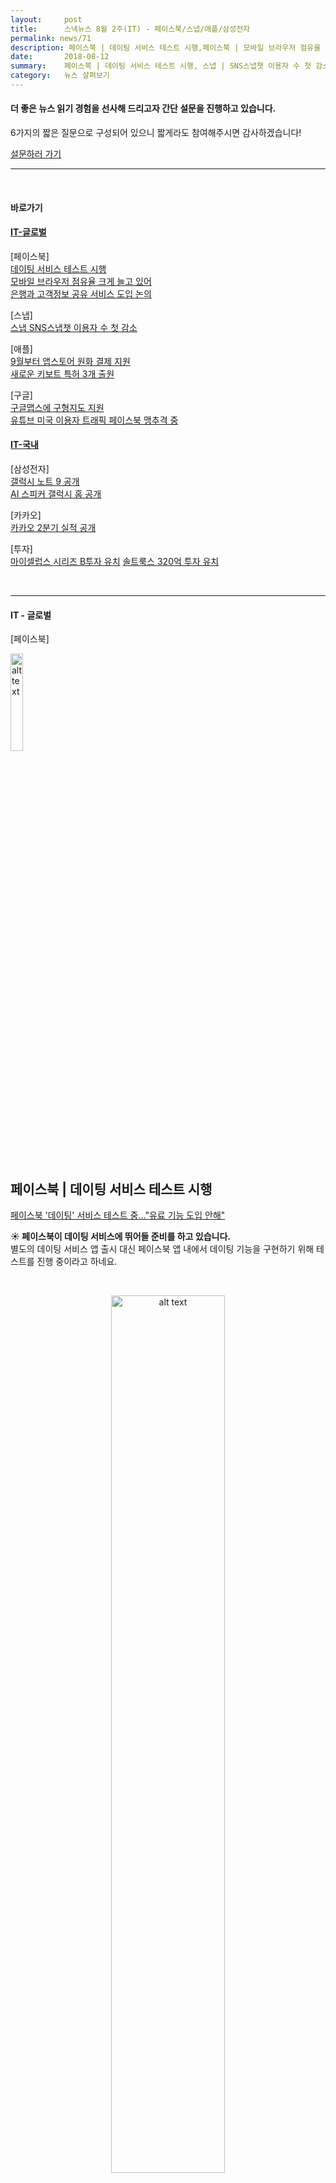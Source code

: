 ```yaml
---
layout:     post
title:      스낵뉴스 8월 2주(IT) - 페이스북/스냅/애플/삼성전자   
permalink: news/71
description: 페이스북 | 데이팅 서비스 테스트 시행,페이스북 | 모바일 브라우저 점유율 크게 늘고 있어, 페이스북 | 은행과 고객정보 공유 서비스 도입 논의, 스냅 | SNS스냅챗 이용자 수 첫 감소, 애플 | 9월부터 앱스토어 원화 결제 지원, 애플 | 새로운 키보트 특허 3개 출원, 구글 | 구글맵스에 구형지도 지원, 유튜브 | 미국 이용자 트래픽 페이스북 맹추격 중 ,삼성전자 | 갤럭시 노트 9 공개, 삼성전자 | AI 스피커 갤럭시 홈 공개, 카카오 | 2분기 실적 공개, 마이셀럽스 | 시리즈 B투자 유치, 솔트룩스 | 320억 투자 유치
date:       2018-08-12
summary:    페이스북 | 데이팅 서비스 테스트 시행, 스냅 | SNS스냅챗 이용자 수 첫 감소, 애플 | 9월부터 앱스토어 원화 결제 지원, 삼성전자 | 갤럭시 노트 9 공개 
category:   뉴스 살펴보기
---
```


#### 더 좋은 뉴스 읽기 경험을 선사해 드리고자 간단 설문을 진행하고 있습니다.  
6가지의 짧은 질문으로 구성되어 있으니 짧게라도 참여해주시면 감사하겠습니다!

<a href="http://bit.ly/2KJo4HB" onclick="ga(send, event, 기사, 설문조사, 서베이);"><span>설문하러 가기</span></a>

- - -

<br>

#### 바로가기

#### [IT-글로벌](#global)  

[페이스북]  
[데이팅 서비스 테스트 시행](#facebook1)   
[모바일 브라우저 점유율 크게 늘고 있어](#facebook2)   
[은행과 고객정보 공유 서비스 도입 논의](#facebook3)  

[스냅]  
[스냅 SNS스냅챗 이용자 수 첫 감소](#snap)

[애플]  
[9월부터 앱스토어 원화 결제 지원](#apple1)  
[새로운 키보트 특허 3개 출원](#apple2)  

[구글]  
[구글맵스에 구형지도 지원](#google1)  
[유튜브 미국 이용자 트래픽 페이스북 맹추격 중 ](#google2)  

#### [IT-국내](#domestic) 

[삼성전자]  
[갤럭시 노트 9 공개](#samsung1)  
[AI 스피커 갤럭시 홈 공개](#samsung2)  

[카카오]  
[카카오 2분기 실적 공개](#kakao)

[투자]  
[마이셀럽스 시리즈 B투자 유치](#my)
[솔트룩스 320억 투자 유치](#sol)

<br>

- - -

#### <a name="global"></a>IT - 글로벌

[페이스북]

<p align ="left">    
 <img src="https://d1afx9quaogywf.cloudfront.net/sites/default/files/Logos/facebook-logo_0.png
" alt="alt text" width = "20%">
</p>

<br>



## <a name="facebook1"></a>페이스북 | 데이팅 서비스 테스트 시행

[ 페이스북 '데이팅' 서비스 테스트 중…"유료 기능 도입 안해"](http://view.asiae.co.kr/news/view.htm?idxno=2018080607364951620)

<strong> &#9728; 페이스북이 데이팅 서비스에 뛰어들 준비를 하고 있습니다. </strong>   
별도의 데이팅 서비스 앱 출시 대신 페이스북 앱 내에서 데이팅 기능을 구현하기 위해 테스트를 진행 중이라고 하네요.

<br>

<p align ="middle">    
 <img src="http://cphoto.asiae.co.kr/listimglink/6/2018080607343011642_1533508470.jpg
" alt="alt text" width = "60%">
</p>

<br>

- 페이스북은 미국 현지 법에 따라 18세 이상 이용자를 대상으로 '데이팅' 기능을 테스트하고 있다고 합니다.   
해당 데이팅 기능은 활성화 한 이용자에게만 서로의 프로필을 보여주고, 데이팅 기능을 활성화 해도 뉴스피드와는 공유되지 않도록 운영할 계획이라고 하네요.   
   
- 친구의 친구가 자신을 볼 수 있는지를 선택할 수 있고 데이팅 서비스 내에서 사용할 프로필에 성 정체성도 함께 표현할 수 있도록 했다고 합니다.   
서로가 관심을 표현할 경우 페이스북 메신저나 왓츠앱을 통해 연락할 수 있습니다.

- 또한 다른 데이팅 서비스와 달리 매칭 기능은 제공하지 않겠다는 계획이라고 하네요.

- IT전문매체 테크크런치는 "페이스북이 유료 구독 등 프리미엄 데이팅 기능을 적용할 계획은 갖고 있지 않다", "또 데이팅 서비스에 광고를 게재하지 않을 것"이라고 설명했습니다다.

<strong>지난 5월 공개한 데이팅 서비스가 곧 멀지 않은 시기에 출시될 것으로 보이네요 :)</strong> 

<br>

## <a name="facebook2"></a>페이스북 | 모바일 브라우저 점유율 크게 늘고 있어

[ 페이스북, 美브라우저 시장의 다크호스](http://www.inews24.com/php/news_view.php?g_serial=1115453&g_menu=020600&rrf=nv)

<strong> &#9728; 사파리와 크롬이 장악하고 있는 미국 모바일 브라우저 시장에서 최근 페이스북의 점유율이 크게 늘고 있습니다.</strong> 

- 현재 모바일 브라우저 점유율은 사파리가 58.06%로 과반수를 장악했으며 크롬이 32.48%, 페이스북이 8.8%를 기록하고 있습니다.
- 특이한 것은 현재 브라우저 시장에서 소셜 플랫폼인 페이스북이 웹브라우저로 활용되고 있는 것인데요.

- 시장조사업체 믹스패널의 자료에 따르면 페이스북의 모바일 브라우저 점유율은 최근 미국 일부주에서 10% 이상 높게 나왔다고 합니다. 
- 페이스북은 워싱턴(13.74%), 로드아일랜드(13.14%), 몬태나(12.64%) 등에서 두자리수의 높은 점유율을 기록했습니다.

- 물론 대부분 모바일 기기 사용자는 애플 기기 사용자인데다가 기본 브라우저로 설치된 사파리 사용을 선호하기 때문에 사파리를 이용하는 편이지만, 특정 주에서 저렇게 기록하는 현상은 고무적인 것 같습니다.

<br>

## <a name="facebook3"></a>페이스북 | 은행과 고객정보 공유 서비스 도입 논의

[ WSJ “페북 미 은행과 고객정보 공유서비스 도입 논의 중”](https://news.naver.com/main/read.nhn?mode=LSD&mid=shm&sid1=105&oid=417&aid=0000334261)

<strong> &#9728; 페이스북이 시중은행과 제휴를 통해 통장 잔고를 확인할 수 있는 기능의 도입을 추진 중입니다. </strong> 

- 페이스북은 이용자 증가 및 사업 확장을 위해 미국 내 대형 은행과 고객정보 공유를 추진 중이라고 합니다. 
- 대상 은행은 JP모건체이스/ 웰스파고/ 씨티은행 등이며 페이스북은 고객 카드 거래 내역, 통장잔고 등의 정보 공유를 요청한 것으로 알려졌습니다.
- 이 정보를 바탕으로 페이스북은 통장 잔고 조회/ 온라인 쇼핑 및 결제/ 사기 경고 등의 서비스를 갖출 것으로 예상됩니다.

- 현재 은행도 긍정적인 반응을 보인 것으로 파악됩니다. 13억명에 달하는 페이스북 사용자를 잠재적 고객으로 확보할 수 있기 때문인데요. 
- 이 소식이 알려지자 페이스북 주가는 지난달 성장 둔화 우려로 사상 최대의 낙폭을 기록한 이후 최대의 상승폭을 보였습니다. 

- 다만 일각에서는 페이스북이 최근 개인정보 유출사태로 홍역을 치른 만큼 은행들이 쉽게 협상에 나서지 못할 것으로 예상하고 있습니다. JP모건체이스 대변인은 “우리는 플랫폼기업과 고객정보를 공유하지 않는다”고 선을 그었다고도 하네요.

<br>

[스냅]

<p align ="left">    
 <img src="https://www.snap.com/og.png
" alt="alt text" width = "20%">
</p>

<br>

## <a name="snap"></a>스냅 | SNS 스냅챗 이용자 수 첫 감소

[스냅챗, 성장세 꺾였나…이용자 수 첫 감소](http://www.zdnet.co.kr/news/news_view.asp?artice_id=20180808104957)


<strong> &#9729; 스냅챗의 2분기 실적이 공개되었는데, 이용자 수가 감소하는 현상이 보이고 있는 것으로 파악되었습니다. </strong> 

- 2분기 스냅챗의 하루 활성 이용자 수는 1억8천800만명으로 전분기에 비해 1.5% 감소했습니다. 
- 스냅챗은 전분기엔 이용자 1억9천100만명에 2.9% 증가율을 기록한 바 있는데요. 스냅챗 이용자 수가 줄어든 것은 2011년 출범 이후 처음이라고 하네요.
- 에반 슈피겔 최고경영자(CEO)는 이번 이용자 수 감소를 “디자인 개편으로 인한 이탈 때문에 이용자들의 방문 빈도가 약간 줄어든 때문”이라고 설명했습니다.

<br>

<p align ="middle">    
 <img src="http://image.zdnet.co.kr/2018/08/08/sini_RO5gi0WoFlJW42Z.jpg
" alt="alt text" width = "70%">
</p>

<br>

- 한편 스냅챕은 8월 7일(현지시간) 2분기 매출이 2억 6천230만 달러에 주당 0.14달러 손실을 기록했다고 발표했습니다. 
- 이 같은 실적은 월가 전망치인 매출 2억4천980만 달러, 주당 0.17달러 손실에 비해 양호한 수준이라고 하네요.
- 또한, 희망적인 부분은 이용자 1인당 평균 매출 증가입니다. 
- 테크크런치는 북미와 유럽 지역을 제외한 나머지 지역의 1인당 평균 매출이 65% 가량 증가하면서 1달러에 육박한 부분은 스냅챗에겐 상당히 희망적인 수치라고 평가했습니다.


<br>

[애플]

<p align ="left">    
 <img src="https://as-images.apple.com/is/image/AppleInc/aos/published/images/o/g/og/default/og-default?wid=1200&hei=630&fmt=jpeg&qlt=95&op_usm=0.5,0.5&.v=1525370171638
" alt="alt text" width = "20%">
</p>

<br>

## <a name="apple1"></a>애플 | 9월부터 앱스토어 원화 결제 지원

[애플, 9월부터 앱스토어·뮤직 원화 결제 지원](https://news.joins.com/article/22858372)


<strong> &#9728; 애플이 9월부터 애플 앱스토어·애플 뮤직 국내 이용자의 원화 결제를 지원합니다. </strong> 

- 애플 앱스토어의 경우 그동안 달러로만 결제가 가능해 사용자의 불만이 높았는데요. 원화를 사용하지 못하는데다가 환율에 따라 구매 가격에서 차이가 있을 수 있기 때문입니다. 

- 이번 정책 개편으로 애플은 원화 표기로 인해 변경되는 가격도 공지했습니다. 
- 애플 뮤직은 기존 개인요금제가 7.99달러에서 8900원으로, 가족요금제가 11.99달러에서 1만3500원으로 변경되며, iCloud에 기존 0.99달러에서 시작되던 요금이 1100원으로 바뀌게 된다고 하네요.   
-월 단위 자동갱신형 서비스의 경우 원화로 변경된 요금제가 자동으로 청구될 예정이라고 합니다. 

<br>

## <a name="apple2"></a>애플 | 새로운 키보트 특허 3개 출원

[ 애플, 새로운 키보드 특허 3종 출원](http://www.zdnet.co.kr/news/news_view.asp?artice_id=20180807092540&type=det&re=zdk)

<strong> &#9728; 애플이 3개의 새로운 키보드 관련 특허를 출원했습니다. </strong> 

- 1 번째 특허는 키보드가 자리한 곳을 디지털 패널이 전부 대체한 형태의 노트북입니다.
- 이는 기존의 맥북 키보드를 터치 바와 같은 형태로 대체하려는 것으로 분석할 수 있는데요. 디지털 패널 아래에는 가상의 키의 눌림을 감지하는 센서와 햅틱 기술이 적용돼 사용자가 누르는 키의 압력이나 클릭을 감지할 수 있을 것 같습니다.
<br>

<p align ="middle">    
 <img src="http://image.zdnet.co.kr/2018/08/07/jh7253_FXqTqWUROST26.jpg
" alt="alt text" width = "70%">
</p>

<br>

- 2 번째 특허는 조금 더 확장 된 터치 바가 탑재된 노트북입니다. 
- 디지털 패널이 전체 키보드를 대체하는 것이 아니라, 좌우와 아래쪽 영역을 감싸고 있네요.

<br>

<p align ="middle">    
 <img src="http://image.zdnet.co.kr/2018/08/07/jh7253_q4vvJLQrL1Y9G.jpg
" alt="alt text" width = "70%">
</p>

<br>

- 3 번째 특허는 키보드가 위로 튀어나온 것이 아닌 아래로 오목하게 들어가 평평한 모습을 유지한 모습을 하고 있습니다. 
- 또 그 위에는 키보드를 막으로 감싸는 패브릭 덮개가 있네요.
- IT 매체 매셔블은 이와 같은 덮개를 최근 애플 버터플라이 키보드에 작은 먼지나 부스러기가 들어가면 키보드가 입력되지 않는 문제를 개선하기 위한 것으로 보인다고 평하기도 했습니다.

<br>

<p align ="middle">    
 <img src="​http://image.zdnet.co.kr/2018/08/07/jh7253_ZRlSY5aFItPlq.jpg
" alt="alt text" width = "70%">
</p>

<br>


[구글]

<p align ="left">    
 <img src="https://cdn.vox-cdn.com/thumbor/Pkmq1nm3skO0-j693JTMd7RL0Zk=/0x0:2012x1341/1200x800/filters:focal(0x0:2012x1341)/cdn.vox-cdn.com/uploads/chorus_image/image/47070706/google2.0.0.jpg
" alt="alt text" width = "20%">
</p>

<br>

## <a name="google1"></a>구글 | 구글맵스에 구형지도 지원

[구글맵스, 구형지도 지원…"극지방 왜곡문제 해결"](http://www.zdnet.co.kr/news/news_view.asp?artice_id=20180806092310&type=det&re=zdk)

<strong> &#9728; 구글이 구글맵스 트위터 계정을 통해 데스크톱 구글맵스에서 둥근 모양의 3D 지도를 이용할 수 있게 됐다고 전했습니다. </strong> 

<br>

<p align ="middle">    
 <img src="http://image.zdnet.co.kr/2018/08/06/yoyoma_ehYsFEmQ9LvqB.jpg
" alt="alt text" width = "70%">
</p>

<br>

- 구글맵스는 지난 2009년부터 16세기 네덜란드 지리학자 메르카토르가 발명한 도법으로 평면 지도를 지원해왔는데요. 
- 이 평면 지도는 종이에 출력해서 보기에 편리하고 지도를 마을 단위로 확대했을 때 세부 도로를 파악하기 쉬운 장점이 있었습니다.
- 하지만 평면 지도에서는 북극에 위치한 그린란드 면적이 실제보다 훨씬 넓게 나타나는 오류가 있었고 다른 지역 역시 약간씩 오차가 생겼습니다.
- 이전 버전의 구글 지도에선 북위 59도에 위치한 스웨덴 스톡홀름의 경우 실제로 직각으로 만나는 교차로가 구글맵스에서는 왜곡돼 그려졌다고도 하네요.

​- 구글은 이번 구글맵스의 구형 지구 도입으로 그린란드 뿐 아니라 전 세계 지역에서 발생하는 미묘한 오차를 모두 없앴다고 합니다.
- 구글맵스에 처음 접속하면 평면의 지도가 등장하는데, 이를 최소한으로 축소하면 구형 지구본이 나오묘 상하좌우 방향으로 지구본을 굴리며 각국을 살펴볼 수 있습니다.

[구글 지도 바로가기](https://www.google.com/maps)

<br>

## <a name="google2"></a>유튜브 | 미국 이용자 트래픽 페이스북 맹추격 중 

[ 페이스북, 美 2위 자리 위태…유튜브 맹추격](http://www.inews24.com/php/news_view.php?g_serial=1116013&g_menu=020600&rrf=nv)

<strong> &#9728; 유튜브가 페이스북이 차지하고 있는 웹트래픽 2위 자리를 뺐을 것으로 보입니다. </strong> 

- 시장조사업체 시밀러웹의 자료에 따르면 미국 최고 웹트래픽 사이트는 수년간 구글, 페이스북, 유튜브, 야후, 아마존 순이었는데요.
- 하지만 최근 페이스북의 월간 방문자수가 2년 동안 85억명에서 47억명으로 크게 감소했습니다.  앱트래픽은 늘었으나 이것이 감소분을 보충할 정도는 아니었다고 하네요.
또한 최근 열렸던 2분기 결산에서 페이스북의 북미지역 하루 이용자수는 1년전과 비슷했으나 유럽은 오히려 감소하는 현상이 발생했습니다. 

- 반면 알파벳 산하 유튜브는 트래픽이 꾸준히 늘고 있다고 합니다. 크롬캐스트나 모바일앱과 연계한 방문자수도 증가했습니다. 조만간 2위 자리가 바뀔 수도 있다고하네요.

<br>

- - -

#### <a name="domestic"></a>IT - 국내

[삼성전자]

<p align ="left">    
 <img src="https://vignette.wikia.nocookie.net/peppapedia/images/b/b1/Samsung-logo-2015-Nobg-1024x768.png/revision/latest?cb=20160221164131
" alt="alt text" width = "20%">
</p>

<br>

## <a name="samsung1"></a>삼성전자 | 갤럭시 노트 9 공개

[ 갤노트9 써보니…"하고 싶은 거 다 해!"](http://www.zdnet.co.kr/news/news_view.asp?artice_id=20180810095817&type=det&re=zdk)
[ 삼성전자, '갤럭시 노트9' 공개](http://www.sedaily.com/NewsView/1S3B15XCPM)

<strong> &#9728; 삼성전자가 8월 9일 미국 뉴욕 브루클린 Barclays Center에서 ‘삼성 갤럭시 언팩 2018’을 열고, ‘갤럭시 노트9’을 전격 공개했습니다. 
 </strong> 

- ‘갤럭시 노트9’은 4,000mAh 대용량 배터리, 128GB·512GB 내장 메모리, 10nm 프로세서, 최대 1.2Gbps 다운로드 속도 등 역대 최강의 성능으로 하루 종일 어떠한 제약 없이 사용할 수 있으며, 촬영 장면에 따라 최적의 색감으로 알아서 조정해주는 인텔리전트 카메라로 언제 어디서나 완벽한 사진 촬영이 가능하다고 하네요.

또한, ‘갤럭시 노트9’은 6.4형의 몰입감을 극대화한 ‘인피니티 디스플레이’ 디자인, Harman의 프리미엄 오디오 브랜드인 AKG의 기술로 완성한 스테레오 스피커, ‘돌비 애트모스(Dolby Atmos)’를 지원해 강력한 엔터테인먼트 경험을 제공한다고 합니다. 

- 그 밖에도 많은 스펙과 기능이 있지만 다 나열하기엔 길어 관련 동영상으로 대체해보았습니다 :) 


{% include youtubeplayer.html id="ZWf2sc_U01c" %} 



<br>

## <a name="samsung2"></a>삼성전자 | AI 스피커 갤럭시 홈 공개

[ AI스피커 '갤럭시홈' 깜짝 등장…"아마존, 긴장하라"](http://view.asiae.co.kr/news/view.htm?idxno=2018081008302217404)

<strong> &#9728; 삼성전자의 인공지능 스피커 '갤럭시홈(Galaxy Home)'이 처음으로 모습을 드러냈습니다. </strong> 

<br>

<p align ="middle">    
 <img src="http://cphoto.asiae.co.kr/listimglink/6/2018081008224620374_1533856966.jpg
" alt="alt text" width = "70%">
</p>

<br>

- 갤럭시홈은 다리가 셋 달린 항아리 모양입니다. 높이 20㎝ 정도에 윗부분이 좁고 아래가 넓은 형태이네요. 
- 안에는 하만의 AKG 스피커 6대가 내장되어 있고 바닥에는 1대의 우퍼 스피커가 달려 모든 방향으로 서라운드 사운드를 제공한다고 합니다. 
- 소리는 360도로 퍼지지만, 특정 방향으로 모을 수도 있고 8대의 마이크로 음성인식의 범위를 넓혀서 멀리서도 호출이 가능하다고 하네요.


- 또한 세계 최대의 음원 스트리밍 업체 '스포티파이'와 제휴했습니다. 
- 스포티파이가 가입자 ID를 기반으로 듣고 있던 기기에서 다른 기기로 접속하면 자동으로 새로 접속한 기기에서 음악이 재생되도록 만들었다고 하네요.

- 삼성전자는 이날 갤럭시홈의 정식 공개, 출시일이나 가격을 밝히지 않았습니다. 
- 자세한 내용은 11월에 미국 샌프란시스코에서 열리는 삼성 개발자 콘퍼런스(SDC)에서 밝히겠다고 전했지만 일부 외신은 갤럭시홈의 가격이 300달러(약 34만원) 수준일 것이라는 전망을 내놓은 상태입니다. 

<br>

[카카오]

<p align ="left">    
 <img src="http://platum.kr/wp-content/uploads/2018/02/kakao-CI_yellow.gif
" alt="alt text" width = "20%">
</p>

<br>

## <a name="kakao"></a>카카오 | 2분기 실적 공개

[ 카카오, 2Q 영업익 38%↓…신규 사업 마케팅비 증가 영향](http://news.hankyung.com/article/201808094767g)

<strong> &#9728; 카카오의 올해 2분기 실적이 공개됐습니다. </strong> 

- 카카오는 올해 2분기 연결 매출 5889억원, 영업이익 276억원을 기록했다고 밝혔습니다.
- 2분기 연결 매출은 광고, 콘텐츠, 기타 등 전 사업부문의 고른 성장세에 힘입어 역대 분기 매출 최고치 및 5분기 연속 매출 성장세를 기록했다고 하네요.

	+ 광고 플랫폼 부문 매출은 계절적 성수기 효과, 신규 광고 플랫폼인 카카오모먼트의 효과로 전분기 대비 8% 성장, 지난해 같은 기간보다 10% 성장한 1664억원을 기록했습니다.  
	+ 콘텐츠 플랫폼 부문 매출은 게임, 뮤직, 유료 콘텐츠 부문의 고른 성장세에 힘입어 전분기 대비 6%, 전년 동기 대비로는 29% 증가한 3028억원을 기록했습니다.  
	+ 게임 콘텐츠 매출은 배틀그라운드의 성공적인 수익화로 전분기 대비 6%, 전년 동기 대비 42% 늘어난 역대 분기 최대치인 1116억원을 달성했습니다.  
	+ 뮤직 콘텐츠 매출도 2분기 멜론 유료 가입자가 13만명 이상 증가하며 전분기 대비 3%, 전년 동기 대비 11% 성장한 1305억원을 기록했습니다.  
	+ 기타 콘텐츠 매출도 픽코마와 카카오페이지의 유료 이용자가 대폭 증가하며 전분기 대비 13% 성장했고 전년 동기 대비 57% 성장한 607억원을 기록했습니다.   
	+ 기타 부문 매출 역시 커머스 사업의 지속적인 성장과 카카오모빌리티 등 신규 사업 매출 기여도 증가로 전분기 대비 4%, 전년동기 대비 45% 증가한 1198억원을 기록했습니다.   

- 2분기 영업비용은 카카오페이, 카카오모빌리티, 픽코마 등 신사업 마케팅 비용 증가와 카카오페이지, 멜론 등의 매출 증가에 따른 수수료 증가, 신규 편입 연결 회사와 신사업 부문에서의 채용 인원 증가로 인한 인건비 상승으로 전분기 대비 163억원, 전년동기 대비 1375억원 증가한 5613억원을 기록했습니다. 

- 이에 따라 2분기 영업이익은 전분기 대비 165% 증가했으나 전년동기 대비로는 신규 사업 투자금 증가로 인한 38% 감소한 276억원을, 영업이익률은 4.7%를 기록했습니다.

- 올 상반기에 1조1440 억원의 연결매출을 기록한 카카오는 하반기에도 매출 성장세를 이어갈 계획이라고 하네요.

<br>

## <a name="my"></a>마이셀럽스 | 시리즈 B 투자 유치

[마이셀럽스, 카카오페이지 등서 시리즈B 투자 유치](https://news.naver.com/main/read.nhn?mode=LSD&mid=shm&sid1=105&oid=031&aid=0000457994)

<br>

<p align ="middle">    
 <img src="https://imgnews.pstatic.net/image/031/2018/08/08/0000457994_001_20180808160011941.jpg?type=w647
" alt="alt text" width = "70%">
</p>

<br>

<strong> &#9728; ‘말해’를 내놓은 마이셀럽스가 시리즈B 투자 유치에 성공했다고 밝혔습니다.</strong>   
이로써 마이셀럽스는 150억원의 누적 투자액을 기록하게 되었습니다.

- 이번 투자에는 전략적 투자자(SI)로 (주)카카오페이지가, 재무적 투자자(FI)로는 열림 파트너스 등이 기관투자자로 참여했다고 합니다.
- 전략적 투자자로 참여한 카카오의 종합 콘텐츠 자회사 카카오페이지는 마이셀럽스 지분 일부를 인수하며 마이셀럽스의 도준웅 창업자 다음으로 최대지분을 확보하게 되었습니다.

- 마이셀럽스는 인공지능 기술을 활용해 비즈니스에 즉시 적용 가능한 서비스를 제작∙운영하는 ‘AI 어플리케이션 그룹’ 스타트업입니다. 
- 데이터의 수집, 시각화, 지능탑재, 라이브 업데이트 전 과정을 자동화할 수 있는 빅데이터 스튜디오를 보유하고 있다고 하네요.

- 마이셀럽스는 이번 투자를 통해 카카오페이지에 인공지능 엔진을 탑재해 영화·방송·웹툰·소설 등 콘텐츠에 취향 기반의 큐레이션 서비스를 포함한 AI 트랜스포메이션을 이뤄내기 위한 협업을 진행할 예정이라고 합니다.

<br>

## <a name="sol"></a>솔트룩스 | 320억 투자 유치

[솔트룩스, 320억 투자유치...국산 AI 글로벌 경쟁 시대](http://www.etnews.com/20180809000453)

<strong> &#9728; 솔트룩스가 320억원 투자 유치에 성공했습니다. </strong> 

- 솔트룩스의 투자유치는 국내 AI 기업 투자 유치 사례 가운데 최고치입니다. 지난해 시리즈B, 올해 시리즈C 투자를 각각 유치했습니다. 
- 누적 투자액은 370억원이라고 하네요.

- 솔트룩스는 인공지능 개발 스타트업입니다. 
- 솔트룩스의 AI는 사람 뇌 구조와 비슷한 체계로, 습득하는 데이터를 하나하나 저장하는 게 아닌 연결해 저장하는 날리지 그래프 방식을 추구합니다. 
- 애플 '시리', 아마존 '알렉사', 삼성 '빅스비' 등도 모두 날리지 그래프 기반 서비스라고 하네요. 

- 솔트룩스의 AI 출원 특허는 120개, 등록 특허는 60개가 넘습니다.
- 세계적 수준의 AI 플랫폼 '아담'과 AI 상담 시스템 '아담 어시스턴트'를 우리은행 등 금융기관과 국토교통부·국방부 사업 등 공공에 적용했으며 일본 ANA항공과 미쓰비시은행에도 수출, 해외 사례도 만들었다고 하네요. 

- 솔트룩스는 미국과 베트남 현지법인 영업 확대는 물론 국제 조인트벤처 설립과 AI 관련 기업 및 M&A를 통해 AI 사업을 강화하며 2019년 하반기 목표로 코스닥 상장도 준비한다고 합니다.

<br>

- - -

## 공지

페이스북 그룹을 개설했습니다. 관련 소식을 계속 접하고 싶으신 분들은 그룹 신청 해주세요~

[그룹 바로가기](https://www.facebook.com/groups/2025149054465611/?ref=group_browse_new)